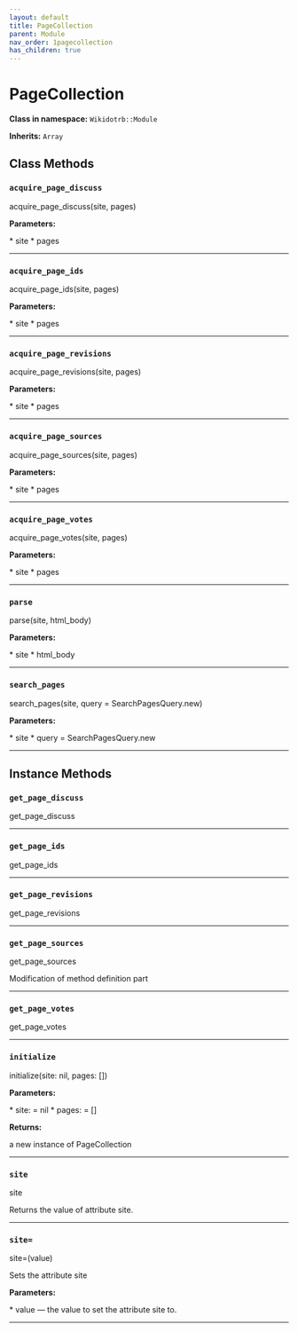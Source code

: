 ```yaml
---
layout: default
title: PageCollection
parent: Module
nav_order: 1pagecollection
has_children: true
---
```


# PageCollection

**Class in namespace:** `Wikidotrb::Module`

**Inherits:** `Array`

## Class Methods

### `acquire_page_discuss`

<div class="method-signature">acquire_page_discuss(site, pages)</div>

**Parameters:**

<div class="method-parameters">
* <span class="parameter-name">site</span>
* <span class="parameter-name">pages</span>
</div>

---

### `acquire_page_ids`

<div class="method-signature">acquire_page_ids(site, pages)</div>

**Parameters:**

<div class="method-parameters">
* <span class="parameter-name">site</span>
* <span class="parameter-name">pages</span>
</div>

---

### `acquire_page_revisions`

<div class="method-signature">acquire_page_revisions(site, pages)</div>

**Parameters:**

<div class="method-parameters">
* <span class="parameter-name">site</span>
* <span class="parameter-name">pages</span>
</div>

---

### `acquire_page_sources`

<div class="method-signature">acquire_page_sources(site, pages)</div>

**Parameters:**

<div class="method-parameters">
* <span class="parameter-name">site</span>
* <span class="parameter-name">pages</span>
</div>

---

### `acquire_page_votes`

<div class="method-signature">acquire_page_votes(site, pages)</div>

**Parameters:**

<div class="method-parameters">
* <span class="parameter-name">site</span>
* <span class="parameter-name">pages</span>
</div>

---

### `parse`

<div class="method-signature">parse(site, html_body)</div>

**Parameters:**

<div class="method-parameters">
* <span class="parameter-name">site</span>
* <span class="parameter-name">html_body</span>
</div>

---

### `search_pages`

<div class="method-signature">search_pages(site, query = SearchPagesQuery.new)</div>

**Parameters:**

<div class="method-parameters">
* <span class="parameter-name">site</span>
* <span class="parameter-name">query</span> = SearchPagesQuery.new
</div>

---

## Instance Methods

### `get_page_discuss`

<div class="method-signature">get_page_discuss</div>

---

### `get_page_ids`

<div class="method-signature">get_page_ids</div>

---

### `get_page_revisions`

<div class="method-signature">get_page_revisions</div>

---

### `get_page_sources`

<div class="method-signature">get_page_sources</div>

Modification of method definition part

---

### `get_page_votes`

<div class="method-signature">get_page_votes</div>

---

### `initialize`

<div class="method-signature">initialize(site: nil, pages: [])</div>

**Parameters:**

<div class="method-parameters">
* <span class="parameter-name">site:</span> = nil
* <span class="parameter-name">pages:</span> = []
</div>

**Returns:**

a new instance of PageCollection

---

### `site`

<div class="method-signature">site</div>

Returns the value of attribute site.

---

### `site=`

<div class="method-signature">site=(value)</div>

Sets the attribute site

**Parameters:**

<div class="method-parameters">
* <span class="parameter-name">value</span> — the value to set the attribute site to.
</div>

---

